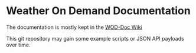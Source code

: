 # Weather On Demand Documentation

The documentation is mostly kept in the [WOD-Doc Wiki](https://github.com/Belgingur/WOD-Doc/wiki)

This git repository may gain some example scripts or JSON API payloads over time.
